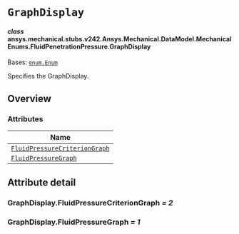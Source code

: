 # `GraphDisplay`

<a id="ansys.mechanical.stubs.v242.Ansys.Mechanical.DataModel.MechanicalEnums.FluidPenetrationPressure.GraphDisplay"></a>

#### *class* ansys.mechanical.stubs.v242.Ansys.Mechanical.DataModel.MechanicalEnums.FluidPenetrationPressure.GraphDisplay

Bases: [`enum.Enum`](https://docs.python.org/3/library/enum.html#enum.Enum)

Specifies the GraphDisplay.

<!-- !! processed by numpydoc !! -->

<a id="overview"></a>

## Overview

### Attributes

| Name |
| ------------------------------------------------------------------------------ |
| [`FluidPressureCriterionGraph`](#GraphDisplay.FluidPressureCriterionGraph) |
| [`FluidPressureGraph`](#GraphDisplay.FluidPressureGraph) |

<a id="attribute-detail"></a>

## Attribute detail

<a id="GraphDisplay.FluidPressureCriterionGraph"></a>

### GraphDisplay.FluidPressureCriterionGraph *= 2*

<a id="GraphDisplay.FluidPressureGraph"></a>

### GraphDisplay.FluidPressureGraph *= 1*


